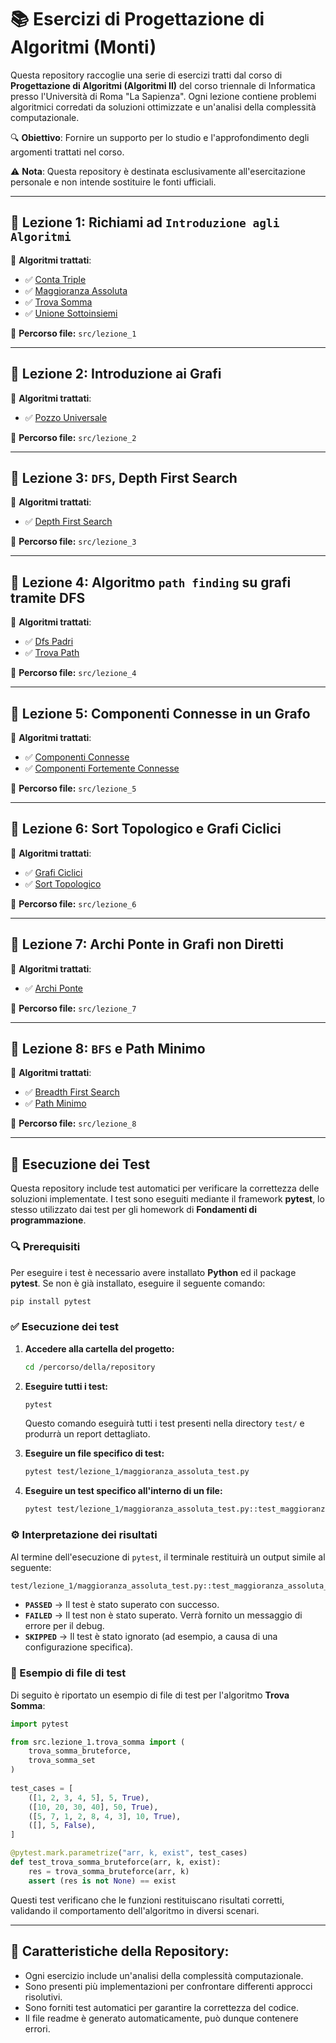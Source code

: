 # 📚 Esercizi di Progettazione di Algoritmi (Monti)

Questa repository raccoglie una serie di esercizi tratti dal corso di **Progettazione di Algoritmi (Algoritmi II)**
del corso triennale di Informatica presso l'Università di Roma "La Sapienza".
Ogni lezione contiene problemi algoritmici corredati da soluzioni ottimizzate e un'analisi della complessità computazionale.

🔍 **Obiettivo**: Fornire un supporto per lo studio e l'approfondimento degli argomenti trattati nel corso.

⚠️ **Nota**: Questa repository è destinata esclusivamente all'esercitazione personale e non intende sostituire le fonti ufficiali.

---

## 📌 Lezione 1: Richiami ad `Introduzione agli Algoritmi`

🔹 **Algoritmi trattati**:
- ✅ [Conta Triple](src/lezione_1/conta_triple.md)
- ✅ [Maggioranza Assoluta](src/lezione_1/maggioranza_assoluta.md)
- ✅ [Trova Somma](src/lezione_1/trova_somma.md)
- ✅ [Unione Sottoinsiemi](src/lezione_1/unione_sottoinsiemi.md)

📂 **Percorso file:** `src/lezione_1`

---

## 📌 Lezione 2: Introduzione ai Grafi

🔹 **Algoritmi trattati**:
- ✅ [Pozzo Universale](src/lezione_2/pozzo_universale.md)

📂 **Percorso file:** `src/lezione_2`

---

## 📌 Lezione 3: `DFS`, Depth First Search

🔹 **Algoritmi trattati**:
- ✅ [Depth First Search](src/lezione_3/depth_first_search.md)

📂 **Percorso file:** `src/lezione_3`

---

## 📌 Lezione 4: Algoritmo `path finding` su grafi tramite DFS 

🔹 **Algoritmi trattati**:
- ✅ [Dfs Padri](src/lezione_4/dfs_padri.md)
- ✅ [Trova Path](src/lezione_4/trova_path.md)

📂 **Percorso file:** `src/lezione_4`

---

## 📌 Lezione 5: Componenti Connesse in un Grafo

🔹 **Algoritmi trattati**:
- ✅ [Componenti Connesse](src/lezione_5/componenti_connesse.md)
- ✅ [Componenti Fortemente Connesse](src/lezione_5/componenti_fortemente_connesse.md)

📂 **Percorso file:** `src/lezione_5`

---

## 📌 Lezione 6: Sort Topologico e Grafi Ciclici

🔹 **Algoritmi trattati**:
- ✅ [Grafi Ciclici](src/lezione_6/grafi_ciclici.md)
- ✅ [Sort Topologico](src/lezione_6/sort_topologico.md)

📂 **Percorso file:** `src/lezione_6`

---

## 📌 Lezione 7: Archi Ponte in Grafi non Diretti

🔹 **Algoritmi trattati**:
- ✅ [Archi Ponte](src/lezione_7/archi_ponte.md)

📂 **Percorso file:** `src/lezione_7`

---

## 📌 Lezione 8: `BFS` e Path Minimo

🔹 **Algoritmi trattati**:
- ✅ [Breadth First Search](src/lezione_8/breadth_first_search.md)
- ✅ [Path Minimo](src/lezione_8/path_minimo.md)

📂 **Percorso file:** `src/lezione_8`

---


## 📢 Esecuzione dei Test

Questa repository include test automatici per verificare la correttezza delle soluzioni implementate.
I test sono eseguiti mediante il framework **pytest**, lo stesso utilizzato dai test per gli homework di **Fondamenti di programmazione**.

### 🔍 Prerequisiti

Per eseguire i test è necessario avere installato **Python** ed il package **pytest**. Se non è già installato, eseguire il seguente comando:

```bash
pip install pytest
```

### ✅ Esecuzione dei test

1. **Accedere alla cartella del progetto:**
   ```bash
   cd /percorso/della/repository
   ```
2. **Eseguire tutti i test:**
   ```bash
   pytest
   ```
   Questo comando eseguirà tutti i test presenti nella directory `test/` e produrrà un report dettagliato.

3. **Eseguire un file specifico di test:**
   ```bash
   pytest test/lezione_1/maggioranza_assoluta_test.py
   ```

4. **Eseguire un test specifico all'interno di un file:**
   ```bash
   pytest test/lezione_1/maggioranza_assoluta_test.py::test_maggioranza_assoluta_count
   ```

### ⚙ Interpretazione dei risultati

Al termine dell'esecuzione di `pytest`, il terminale restituirà un output simile al seguente:

```bash
test/lezione_1/maggioranza_assoluta_test.py::test_maggioranza_assoluta_count PASSED
```

- **`PASSED`** → Il test è stato superato con successo.
- **`FAILED`** → Il test non è stato superato. Verrà fornito un messaggio di errore per il debug.
- **`SKIPPED`** → Il test è stato ignorato (ad esempio, a causa di una configurazione specifica).

### 📄 Esempio di file di test

Di seguito è riportato un esempio di file di test per l'algoritmo **Trova Somma**:

```python
import pytest

from src.lezione_1.trova_somma import (
    trova_somma_bruteforce,
    trova_somma_set
)
        
test_cases = [
    ([1, 2, 3, 4, 5], 5, True),
    ([10, 20, 30, 40], 50, True),
    ([5, 7, 1, 2, 8, 4, 3], 10, True),
    ([], 5, False),
]

@pytest.mark.parametrize("arr, k, exist", test_cases)
def test_trova_somma_bruteforce(arr, k, exist):
    res = trova_somma_bruteforce(arr, k)
    assert (res is not None) == exist
```

Questi test verificano che le funzioni restituiscano risultati corretti, validando il comportamento dell'algoritmo in diversi scenari.

---

## 📌 Caratteristiche della Repository:
- Ogni esercizio include un'analisi della complessità computazionale.
- Sono presenti più implementazioni per confrontare differenti approcci risolutivi.
- Sono forniti test automatici per garantire la correttezza del codice.
- Il file readme è generato automaticamente, può dunque contenere errori.
